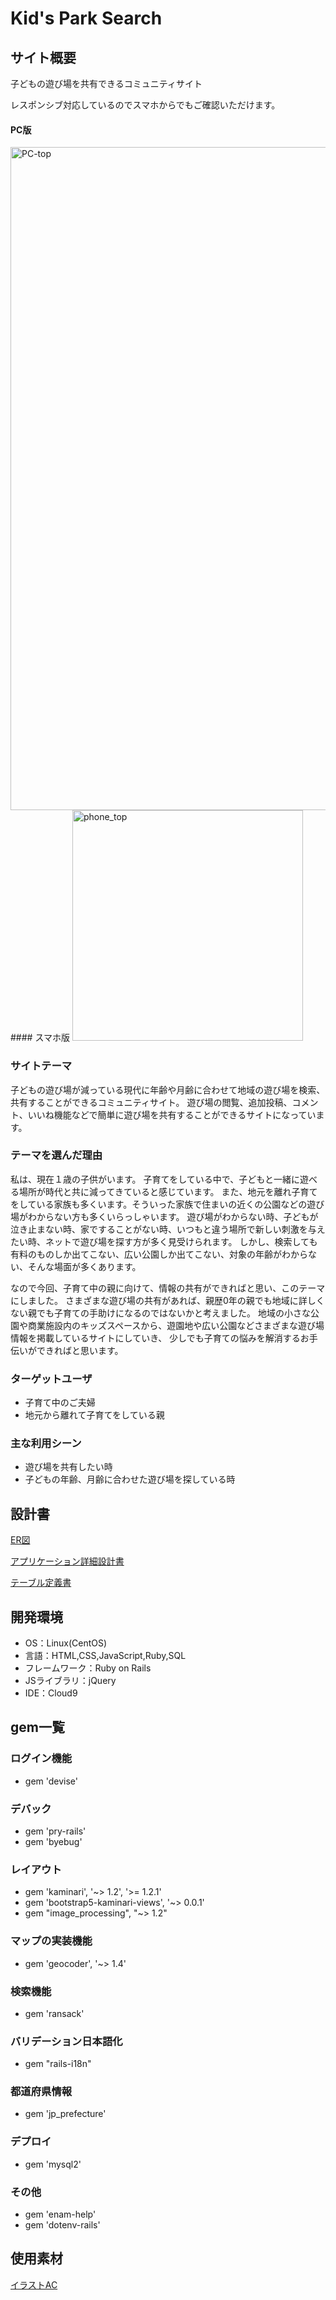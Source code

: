 # Kid's Park Search

## サイト概要
子どもの遊び場を共有できるコミュニティサイト

レスポンシブ対応しているのでスマホからでもご確認いただけます。
#### PC版
<img width="1061" alt="PC-top" src="https://user-images.githubusercontent.com/110312863/198753770-6541ae77-91fb-4e6e-bf62-3b761413768c.png">
#### スマホ版
<img width="369" alt="phone_top" src="https://user-images.githubusercontent.com/110312863/198754134-cb00efbf-15a9-4fa6-aa81-9aeedc0d484d.png">

### サイトテーマ
子どもの遊び場が減っている現代に年齢や月齢に合わせて地域の遊び場を検索、共有することができるコミュニティサイト。
遊び場の閲覧、追加投稿、コメント、いいね機能などで簡単に遊び場を共有することができるサイトになっています。

### テーマを選んだ理由
私は、現在１歳の子供がいます。
子育てをしている中で、子どもと一緒に遊べる場所が時代と共に減ってきていると感じています。
また、地元を離れ子育てをしている家族も多くいます。そういった家族で住まいの近くの公園などの遊び場がわからない方も多くいらっしゃいます。
遊び場がわからない時、子どもが泣き止まない時、家ですることがない時、いつもと違う場所で新しい刺激を与えたい時、ネットで遊び場を探す方が多く見受けられます。
しかし、検索しても有料のものしか出てこない、広い公園しか出てこない、対象の年齢がわからない、そんな場面が多くあります。

なので今回、子育て中の親に向けて、情報の共有ができればと思い、このテーマにしました。
さまざまな遊び場の共有があれば、親歴0年の親でも地域に詳しくない親でも子育ての手助けになるのではないかと考えました。
地域の小さな公園や商業施設内のキッズスペースから、遊園地や広い公園などさまざまな遊び場情報を掲載しているサイトにしていき、
少しでも子育ての悩みを解消するお手伝いができればと思います。

### ターゲットユーザ
 * 子育て中のご夫婦
 * 地元から離れて子育てをしている親

### 主な利用シーン
 * 遊び場を共有したい時
 * 子どもの年齢、月齢に合わせた遊び場を探している時

## 設計書

[ER図](https://app.diagrams.net/#G15gIi581iMAllGybAb8qbwm_mBV_Sh6I8)

[アプリケーション詳細設計書](https://docs.google.com/spreadsheets/d/1H_9ljrj8AheMexKkDozxxWHkoTXMl2If-lthdds6YLU/edit#gid=549108681)

[テーブル定義書](https://docs.google.com/spreadsheets/d/1VN8J3OWy0Z6RvbROLpgLzgZ-u4-4LmkSQBxYVKkFHAw/edit#gid=1373217982)

## 開発環境
- OS：Linux(CentOS)
- 言語：HTML,CSS,JavaScript,Ruby,SQL
- フレームワーク：Ruby on Rails
- JSライブラリ：jQuery
- IDE：Cloud9

## gem一覧

### ログイン機能
 * gem 'devise'

### デバック
 * gem 'pry-rails'
 * gem 'byebug'

### レイアウト
 * gem 'kaminari', '~> 1.2', '>= 1.2.1'
 * gem 'bootstrap5-kaminari-views', '~> 0.0.1'
 * gem "image_processing", "~> 1.2"

### マップの実装機能
 * gem 'geocoder', '~> 1.4'

### 検索機能
 * gem 'ransack'

### バリデーション日本語化
 * gem "rails-i18n"

### 都道府県情報
 * gem 'jp_prefecture'

### デプロイ
 * gem 'mysql2'

### その他
 * gem 'enam-help'
 * gem 'dotenv-rails'

## 使用素材
[イラストAC](https://www.ac-illust.com/)